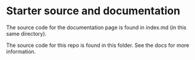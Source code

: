 # Starter source and documentation

The source code for the documentation page is found in index.md (in this same directory).

The source code for this repo is found in this folder. See the docs for more information.
